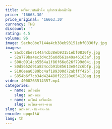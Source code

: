 ```yaml
---
title: เครื่องบําบัดน้ําดื่ม อุปกรณ์ฟอกน้ําพืช
price: '16663.30'
price_original: '16663.30'
currency: THB
discount: ''
rating: 4.5
volume: 96
image: Sacbc8be7144a4cb38eb93151ebf0830fy.jpg
images:
  - Sacbc8be7144a4cb38eb93151ebf0830fy.jpg
  - S2a779ba4ec3d4c35a0d661a49a46163af.jpg
  - S00c0914cb5564a1f86f66e626f799d04i.jpg
  - S0d5652d91a824ccb91b85613e842c6bfp.jpg
  - S106eea0389bc4af189300d72abfff426T.jpg
  - S854b6f7cb34d424480f22228e054128ag.jpg
video: 4000263514357.mp4
categories:
  - name: เครื่องมือ
    slug: เคร-องม
  - name: อะไหล่ เครื่องมือ
    slug: อะไหล-เคร-องม
slug: เคร-องบ-าบ-ดน-าด
encode: opqmfkW
lang: th
---
```

  